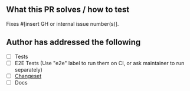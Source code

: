 ## What this PR solves / how to test

Fixes #[insert GH or internal issue number(s)].

## Author has addressed the following

- [ ] Tests
- [ ] E2E Tests (Use "e2e" label to run them on CI, or ask maintainer to run separately)
- [ ] [Changeset](https://github.com/cloudflare/workers-sdk/blob/main/CONTRIBUTING.md#changesets)
- [ ] Docs

<!--
Have you read our [Contributing guide](https://github.com/cloudflare/workers-sdk/blob/main/CONTRIBUTING.md)?
-->

